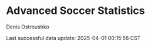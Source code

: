 # Advanced Soccer Statistics
Denis Ostroushko

<!-- gfm -->

Last successful data update: 2025-04-01 00:15:58 CST
